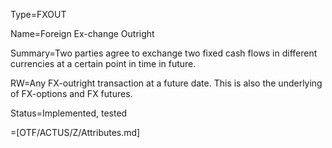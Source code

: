Type=FXOUT

Name=Foreign Ex-change Outright

Summary=Two parties agree to exchange two fixed cash flows in different currencies at a certain point in time in future.

RW=Any FX-outright transaction at a future date. This is also the underlying of FX-options and FX futures.

Status=Implemented, tested

=[OTF/ACTUS/Z/Attributes.md]
